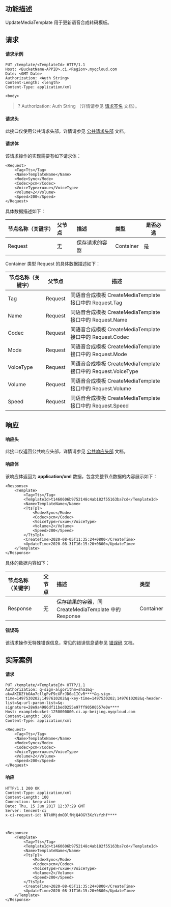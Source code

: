 ## 功能描述

UpdateMediaTemplate 用于更新语音合成转码模板。

## 请求

#### 请求示例

```shell
PUT /template/<TemplateId> HTTP/1.1
Host: <BucketName-APPID>.ci.<Region>.myqcloud.com
Date: <GMT Date>
Authorization: <Auth String>
Content-Length: <length>
Content-Type: application/xml

<body>
```

>? Authorization: Auth String （详情请参见 [请求签名](https://cloud.tencent.com/document/product/436/7778) 文档）。
>


#### 请求头

此接口仅使用公共请求头部，详情请参见 [公共请求头部](https://cloud.tencent.com/document/product/460/42865) 文档。

#### 请求体
该请求操作的实现需要有如下请求体：

```shell
<Request>
    <Tag>Tts</Tag>
    <Name>TemplateName</Name>
    <Mode>Sync</Mode>
    <Codec>pcm</Codec>
    <VoiceType>ruxue</VoiceType>
    <Volume>2</Volume>
    <Speed>200</Speed>
</Request>
```

具体数据描述如下：

| 节点名称（关键字） | 父节点 | 描述                                      | 类型      | 是否必选 |
| :----------------- | :----- | :---------------------------------------- | :-------- | ---- |
| Request            | 无     | 保存请求的容器 | Container | 是   |

Container 类型 Request 的具体数据描述如下：

| 节点名称（关键字） | 父节点  | 描述                                                     | 
| ------------------ | ------- | ----------------------------------------------------- | 
| Tag                | Request | 同语音合成模板 CreateMediaTemplate 接口中的 Request.Tag    | 
| Name               | Request | 同语音合成模板 CreateMediaTemplate 接口中的 Request.Name | 
| Codec              | Request | 同语音合成模板 CreateMediaTemplate 接口中的 Request.Codec | 
| Mode               | Request | 同语音合成模板 CreateMediaTemplate 接口中的 Request.Mode |
| VoiceType          | Request | 同语音合成模板 CreateMediaTemplate 接口中的 Request.VoiceType |
| Volume             | Request | 同语音合成模板 CreateMediaTemplate 接口中的 Request.Volume |
| Speed              | Request | 同语音合成模板 CreateMediaTemplate 接口中的 Request.Speed |


## 响应

#### 响应头

此接口仅返回公共响应头部，详情请参见 [公共响应头部]( https://cloud.tencent.com/document/product/460/42866) 文档。

#### 响应体
该响应体返回为 **application/xml** 数据，包含完整节点数据的内容展示如下：

```shell
<Response>
    <Template>
        <Tag>Tts</Tag>
        <TemplateId>t1460606b9752148c4ab182f55163ba7cd</TemplateId>
        <Name>TemplateName</Name>
        <TtsTpl>
            <Mode>Sync</Mode>
            <Codec>pcm</Codec>
            <VoiceType>ruxue</VoiceType>
            <Volume>2</Volume>
            <Speed>200</Speed>
        </TtsTpl>
        <CreateTime>2020-08-05T11:35:24+0800</CreateTime>
        <UpdateTime>2020-08-31T16:15:20+0800</UpdateTime>
    </Template>
</Response>
```

具体的数据内容如下：

| 节点名称（关键字） | 父节点 | 描述                                       | 类型      |
| :----------------- | :----- | :----------------------------------------- | :-------- |
| Response           | 无     | 保存结果的容器，同 CreateMediaTemplate 中的 Response | Container |



#### 错误码

该请求操作无特殊错误信息，常见的错误信息请参见 [错误码](https://cloud.tencent.com/document/product/460/42867) 文档。

## 实际案例

#### 请求

```shell
PUT /template/<TemplateId> HTTP/1.1
Authorization: q-sign-algorithm=sha1&q-ak=AKIDZfbOAo7cllgPvF9cXFrJD0a1ICvR****&q-sign-time=1497530202;1497610202&q-key-time=1497530202;1497610202&q-header-list=&q-url-param-list=&q-signature=28e9a4986df11bed0255e97ff90500557e0e****
Host: examplebucket-1250000000.ci.ap-beijing.myqcloud.com
Content-Length: 1666
Content-Type: application/xml

<Request>
    <Tag>Tts</Tag>
    <Name>TemplateName</Name>
    <Mode>Sync</Mode>
    <Codec>pcm</Codec>
    <VoiceType>ruxue</VoiceType>
    <Volume>2</Volume>
    <Speed>200</Speed>
</Request>
```

#### 响应

```shell
HTTP/1.1 200 OK
Content-Type: application/xml
Content-Length: 100
Connection: keep-alive
Date: Thu, 15 Jun 2017 12:37:29 GMT
Server: tencent-ci
x-ci-request-id: NTk0MjdmODlfMjQ4OGY3XzYzYzhf****



<Response>
    <Template>
        <Tag>Tts</Tag>
        <TemplateId>t1460606b9752148c4ab182f55163ba7cd</TemplateId>
        <Name>TemplateName</Name>
        <TtsTpl>
            <Mode>Sync</Mode>
            <Codec>pcm</Codec>
            <VoiceType>ruxue</VoiceType>
            <Volume>2</Volume>
            <Speed>200</Speed>
        </TtsTpl>
        <CreateTime>2020-08-05T11:35:24+0800</CreateTime>
        <UpdateTime>2020-08-31T16:15:20+0800</UpdateTime>
    </Template>
</Response>
```
